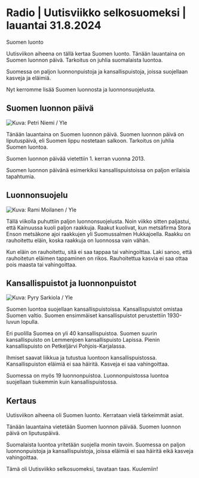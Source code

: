 # Radio \| Uutisviikko selkosuomeksi \| lauantai 31.8.2024

Suomen luonto

Uutisviikon aiheena on tällä kertaa Suomen luonto. Tänään lauantaina on Suomen luonnon päivä. Tarkoitus on juhlia suomalaista luontoa.

Suomessa on paljon luonnonpuistoja ja kansallispuistoja, joissa suojellaan kasveja ja eläimiä.

Nyt kerromme lisää Suomen luonnosta ja luonnonsuojelusta.

## Suomen luonnon päivä

![Kuva: Petri Niemi / Yle](https://images.cdn.yle.fi/image/upload/c_crop,h_2268,w_4031,x_0,y_0/ar_1.7777777777777777,c_fill,g_faces,h_431,w_767/dpr_1.0/q_auto:eco/f_auto/fl_lossy/v1720418939/39-1315100668b8222776e9)

Tänään lauantaina on Suomen luonnon päivä. Suomen luonnon päivä on liputuspäivä, eli Suomen lippu nostetaan salkoon. Tarkoitus on juhlia Suomen luontoa.

Suomen luonnon päivää vietettiin 1. kerran vuonna 2013.

Suomen luonnon päivänä esimerkiksi kansallispuistoissa on paljon erilaisia tapahtumia.

## Luonnonsuojelu

![Kuva: Rami Moilanen / Yle](https://images.cdn.yle.fi/image/upload/c_crop,h_1701,w_3024,x_0,y_1344/ar_1.7777777777777777,c_fill,g_faces,h_431,w_767/dpr_1.0/q_auto:eco/f_auto/fl_lossy/v1724830803/39-133941566cdc0366aa3a)

Tällä viikolla puhuttiin paljon luonnonsuojelusta. Noin viikko sitten paljastui, että Kainuussa kuoli paljon raakkuja. Raakut kuolivat, kun metsäfirma Stora Enson metsäkone ajoi raakkujen yli Suomussalmen Hukkajoella. Raakku on rauhoitettu eläin, koska raakkuja on luonnossa vain vähän.

Kun eläin on rauhoitettu, sitä ei saa tappaa tai vahingoittaa. Laki sanoo, että rauhoitetun eläimen tappaminen on rikos. Rauhoitettua kasvia ei saa ottaa pois maasta tai vahingoittaa.

## Kansallispuistot ja luonnonpuistot

![Kuva: Pyry Sarkiola / Yle](https://images.cdn.yle.fi/image/upload/c_crop,h_2065,w_3672,x_0,y_274/ar_1.7777777777777777,c_fill,g_faces,h_431,w_767/dpr_1.0/q_auto:eco/f_auto/fl_lossy/v1723111564/39-132991266b496993584a)

Suomen luontoa suojellaan kansallispuistoissa. Kansallispuistot omistaa Suomen valtio. Suomen ensimmäiset kansallispuistot perustettiin 1930-luvun lopulla.

Eri puolilla Suomea on yli 40 kansallispuistoa. Suomen suurin kansallispuisto on Lemmenjoen kansallispuisto Lapissa. Pienin kansallispuisto on Petkeljärvi Pohjois-Karjalassa.

Ihmiset saavat liikkua ja tutustua luontoon kansallispuistossa. Kansallispuiston eläimiä ei saa häiritä. Kasveja ei saa vahingoittaa.

Suomessa on myös 19 luonnonpuistoa. Luonnonpuistossa luontoa suojellaan tiukemmin kuin kansallispuistossa.

## Kertaus

Uutisviikon aiheena oli Suomen luonto. Kerrataan vielä tärkeimmät asiat.

Tänään lauantaina vietetään Suomen luonnon päivää. Suomen luonnon päivä on liputuspäivä.

Suomalaista luontoa yritetään suojella monin tavoin. Suomessa on paljon luonnonpuistoja ja kansallispuistoja, joissa eläimiä ei saa häiritä eikä kasveja vahingoittaa.

Tämä oli Uutisviikko selkosuomeksi, tavataan taas. Kuulemiin!

